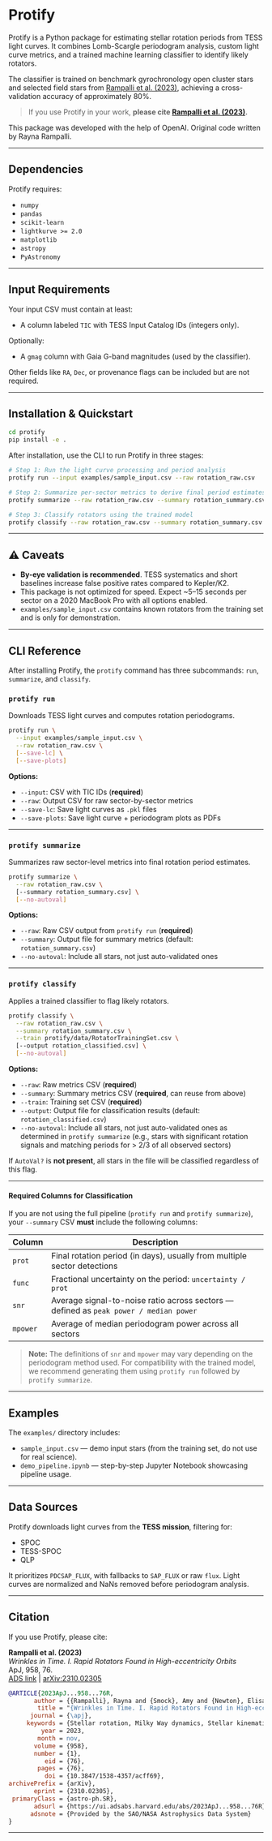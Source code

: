 # Protify

Protify is a Python package for estimating stellar rotation periods from TESS light curves. It combines Lomb-Scargle periodogram analysis, custom light curve metrics, and a trained machine learning classifier to identify likely rotators.

The classifier is trained on benchmark gyrochronology open cluster stars and selected field stars from [Rampalli et al. (2023)](#citation), achieving a cross-validation accuracy of approximately 80%.

> If you use Protify in your work, **please cite [Rampalli et al. (2023)](#citation).**

This package was developed with the help of OpenAI. Original code written by Rayna Rampalli.


---

## Dependencies

Protify requires:

- `numpy`
- `pandas`
- `scikit-learn`
- `lightkurve >= 2.0`
- `matplotlib`
- `astropy`
- `PyAstronomy`



---

## Input Requirements

Your input CSV must contain at least:

- A column labeled `TIC` with TESS Input Catalog IDs (integers only).

Optionally:

- A `gmag` column with Gaia G-band magnitudes (used by the classifier).

Other fields like `RA`, `Dec`, or provenance flags can be included but are not required.

---

## Installation & Quickstart

```bash
cd protify
pip install -e .
```

After installation, use the CLI to run Protify in three stages:

```bash
# Step 1: Run the light curve processing and period analysis
protify run --input examples/sample_input.csv --raw rotation_raw.csv

# Step 2: Summarize per-sector metrics to derive final period estimates
protify summarize --raw rotation_raw.csv --summary rotation_summary.csv

# Step 3: Classify rotators using the trained model
protify classify --raw rotation_raw.csv --summary rotation_summary.csv --train protify/data/RotatorTrainingSet.csv
```

---
## ⚠️ Caveats

- **By-eye validation is recommended**. TESS systematics and short baselines increase false positive rates compared to Kepler/K2.
- This package is not optimized for speed. Expect ~5–15 seconds per sector on a 2020 MacBook Pro with all options enabled.
- `examples/sample_input.csv` contains known rotators from the training set and is only for demonstration.

---

## CLI Reference

After installing Protify, the `protify` command has three subcommands: `run`, `summarize`, and `classify`.

###  `protify run`

Downloads TESS light curves and computes rotation periodograms.

```bash
protify run \
  --input examples/sample_input.csv \
  --raw rotation_raw.csv \
  [--save-lc] \
  [--save-plots]
```

**Options:**
- `--input`: CSV with TIC IDs (**required**)
- `--raw`: Output CSV for raw sector-by-sector metrics
- `--save-lc`: Save light curves as `.pkl` files
- `--save-plots`: Save light curve + periodogram plots as PDFs

---

### `protify summarize`

Summarizes raw sector-level metrics into final rotation period estimates.

```bash
protify summarize \
  --raw rotation_raw.csv \
  [--summary rotation_summary.csv] \
  [--no-autoval]
```

**Options:**
- `--raw`: Raw CSV output from `protify run` (**required**)
- `--summary`: Output file for summary metrics (default: `rotation_summary.csv`)
- `--no-autoval`: Include all stars, not just auto-validated ones

---

### `protify classify`

Applies a trained classifier to flag likely rotators.

```bash
protify classify \
  --raw rotation_raw.csv \
  --summary rotation_summary.csv \
  --train protify/data/RotatorTrainingSet.csv \
  [--output rotation_classified.csv] \
  [--no-autoval]
```

**Options:**
- `--raw`: Raw metrics CSV (**required**)
- `--summary`: Summary metrics CSV (**required**, can reuse from above)
- `--train`: Training set CSV (**required**)
- `--output`: Output file for classification results (default: `rotation_classified.csv`)
- `--no-autoval`: Include all stars, not just auto-validated ones as determined in  `protify summarize` (e.g., stars with significant rotation signals and matching periods for > 2/3 of all observed sectors)

If `AutoVal?` is **not present**, all stars in the file will be classified regardless of this flag.

---

#### Required Columns for Classification

If you are not using the full pipeline (`protify run` and `protify summarize`), your `--summary` CSV **must** include the following columns:

| Column    | Description                                                                 |
|-----------|-----------------------------------------------------------------------------|
| `prot`    | Final rotation period (in days), usually from multiple sector detections    |
| `func`    | Fractional uncertainty on the period: `uncertainty / prot`                  |
| `snr`     | Average signal-to-noise ratio across sectors — defined as `peak power / median power` |
| `mpower`  | Average of median periodogram power across all sectors                      |

> **Note:** The definitions of `snr` and `mpower` may vary depending on the periodogram method used. For compatibility with the trained model, we recommend generating them using `protify run` followed by `protify summarize`.


---

## Examples

The `examples/` directory includes:

- `sample_input.csv` — demo input stars (from the training set, do not use for real science).
- `demo_pipeline.ipynb` — step-by-step Jupyter Notebook showcasing pipeline usage.




---



## Data Sources

Protify downloads light curves from the **TESS mission**, filtering for:

- SPOC
- TESS-SPOC
- QLP

It prioritizes `PDCSAP_FLUX`, with fallbacks to `SAP_FLUX` or raw `flux`. Light curves are normalized and NaNs removed before periodogram analysis.

---

## Citation

If you use Protify, please cite:

**Rampalli et al. (2023)**  
*Wrinkles in Time. I. Rapid Rotators Found in High-eccentricity Orbits*  
ApJ, 958, 76.  
[ADS link](https://ui.adsabs.harvard.edu/abs/2023ApJ...958...76R) | [arXiv:2310.02305](https://arxiv.org/abs/2310.02305)

```bibtex
@ARTICLE{2023ApJ...958...76R,
       author = {{Rampalli}, Rayna and {Smock}, Amy and {Newton}, Elisabeth R. and {Daniel}, Kathryne J. and {Curtis}, Jason L.},
        title = "{Wrinkles in Time. I. Rapid Rotators Found in High-eccentricity Orbits}",
      journal = {\apj},
     keywords = {Stellar rotation, Milky Way dynamics, Stellar kinematics, Stellar ages, 1629, 1051, 1608, 1581, Astrophysics - Solar and Stellar Astrophysics, Astrophysics - Earth and Planetary Astrophysics, Astrophysics - Astrophysics of Galaxies},
         year = 2023,
        month = nov,
       volume = {958},
       number = {1},
          eid = {76},
        pages = {76},
          doi = {10.3847/1538-4357/acff69},
archivePrefix = {arXiv},
       eprint = {2310.02305},
 primaryClass = {astro-ph.SR},
       adsurl = {https://ui.adsabs.harvard.edu/abs/2023ApJ...958...76R},
      adsnote = {Provided by the SAO/NASA Astrophysics Data System}
}


```

---
